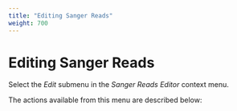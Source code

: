```yaml
---
title: "Editing Sanger Reads"
weight: 700
---
```


# Editing Sanger Reads

Select the _Edit_ submenu in the _Sanger Reads_ _Editor_ context menu.

The actions available from this menu are described below:
